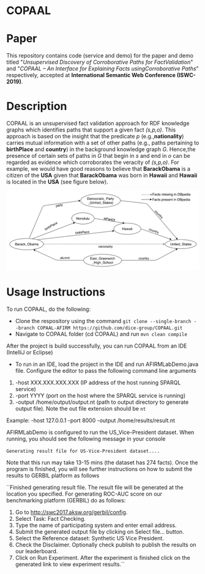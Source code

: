 # COPAAL
# Paper
This repository contains code (service and demo) for the paper and demo titled "*Unsupervised Discovery of Corroborative Paths for FactValidation*" and "*COPAAL – An Interface for Explaining Facts usingCorroborative Paths*" respectively, accepted at **International Semantic Web Conference (ISWC-2019)**.

# Description
COPAAL is an unsupervised fact validation approach for RDF knowledge graphs which identifies paths that support a given fact *(s,p,o)*. This approach is based on the insight that the predicate *p* (e.g.,**nationality**) carries mutual information with a set of other paths (e.g., paths pertaining to **birthPlace** and **country**) in the background knowledge graph *G*. Hence,the presence of certain sets of paths in *G* that begin in *s* and end in *o* can be regarded as evidence which corroborates the veracity of *(s,p,o)*. For example, we would have good reasons to believe that **BarackObama** is a citizen of the **USA** given that **BarackObama** was born in **Hawaii** and **Hawaii** is located in the **USA** (see figure below).

![A subgraph of DBpedia version 10-2016.](https://github.com/dice-group/COPAAL/blob/master/service/src/main/resources/Running_Example_DBpedia.png)

# Usage Instructions
To run COPAAL, do the following:
- Clone the respository using the command `git clone --single-branch --branch COPAAL-AFIRM https://github.com/dice-group/COPAAL.git`
- Navigate to COPAAL folder (cd COPAAL) and run `mvn clean compile`

After the project is build successfully, you can run COPAAL from an IDE (IntelliJ or Eclipse)
- To run in an IDE, load the project in the IDE and run AFIRMLabDemo.java file. Configure the editor to pass the following command line arguments
1. -host XXX.XXX.XXX.XXX (IP address of the host running SPARQL service)
2. -port YYYY (port on the host where the SPARQL service is running)
3. -output /home/output/output.nt (path to output directory to generate output file). Note the out file extension should be `nt`

Example: -host 127.0.0.1 -port 8000 -output /home/results/result.nt

AFIRMLabDemo is configured to run the US_Vice-President dataset. When running, you should see the following message in your console

``Generating result file for US-Vice-President dataset....``

Note that this run may take 13-15 mins (the dataset has 274 facts). Once the program is finished, you will see further instructions on how to submit the results to GERBIL platform as follows

``Finished generating result file.
The result file will be generated at the location you specified.
For generating ROC-AUC score on our benchmarking platform (GERBIL) do as follows:
1. Go to http://swc2017.aksw.org/gerbil/config.
2. Select Task: Fact Checking.
3. Type the name of participating system and enter email address.
4. Submit the generated output file by clicking on Select file... button.
5. Select the Reference dataset: Synthetic US Vice President.
6. Check the Disclaimer. Optionally check publish to publish the results on our leaderboard.
7. Click on Run Experiment. After the experiment is finished click on the generated link to view experiment results.``
